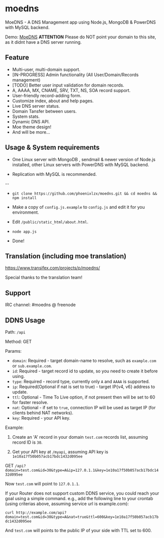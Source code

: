 moedns
======

MoeDNS - A DNS Management app using Node.js, MongoDB &amp; PowerDNS with MySQL backend.

Demo: [MoeDNS](http://moedns.phoenixlzx.com)  **ATTENTION** Please do NOT point your domain to this site, as it didnt have a DNS server running.

## Feature

* Multi-user, multi-domain support.
* [IN-PROGRESS] Admin functionality (All User/Domain/Records management)
* [TODO] Better user input validation for domain records.
* A, AAAA, MX, CNAME, SRV, TXT, NS, SOA record support.
* User-friendly record-adding form.
* Customize index, about and help pages.
* Live DNS server status.
* Domain Tansfer between users.
* System stats.
* Dynamic DNS API.
* Moe theme design!
* And will be more...

## Usage & System requirements

* One Linux server with MongoDB , sendmail & newer version of Node.js installed, other Linux servers with PowerDNS with MySQL backend.

* Replication with MySQL is recommended.

--

* `git clone https://github.com/phoenixlzx/moedns.git && cd moedns && npm install`

* Make a copy of `config.js.example` to `config.js` and edit it for you environment.

* Edit `/public/static_html/about.html`.

* `node app.js`

* Done!

## Translation (including moe translation)

https://www.transifex.com/projects/p/moedns/

Special thanks to the translation team!

## Support

IRC channel: #moedns @ freenode

## DDNS Usage

Path: `/api`

Method: GET

Params:
* `domain`: Required - target domain-name to resolve, such as `example.com` or `sub.example.com`.
* `id`: Required - target record id to update, so you need to create it before using.
* `type`: Required - record type, currently only `A` and `AAAA` is supported.
* `ip`: Required(Optional if nat is set to true) - target IP{v4, v6} address to update.
* `ttl`: Optional - Time To Live option, if not present then will be set to 60 for faster resolve.
* `nat`: Optional - if set to `true`, connection IP will be used as target IP (for clients behind NAT networks).
* `key`: Required - your API key.

Example: 

1. Create an 'A' record in your domain `test.com` records list, assuming record ID is `30`.

2. Get your API key at `/myapi`, assuming API key is `1e10a17f50b057acb17bdc1432d095ee`

GET `/api?domain=test.com&id=30&type=A&ip=127.0.1.1&key=1e10a17f50b057acb17bdc1432d095ee`

Now `test.com` will point to `127.0.1.1`.

If your Router does not support custom DDNS service, you could reach your goal using a simple command. e.g., add the following line to your crontab (using criterias above, assuming service url is example.com):

`curl http://example.com/api?domain=test.com&id=30&type=A&nat=true&ttl=600&key=1e10a17f50b057acb17bdc1432d095ee`

And `test.com` will points to the public IP of your side with TTL set to 600.


